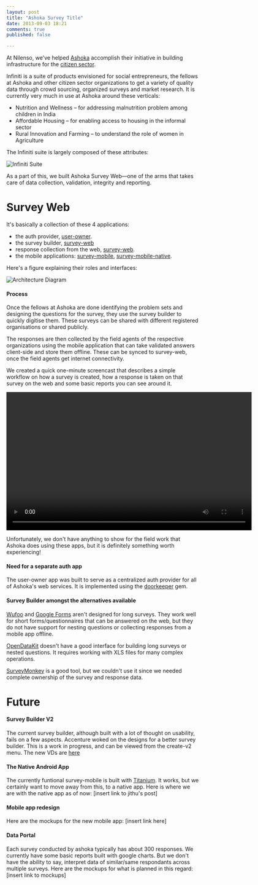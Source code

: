 ```yaml
---
layout: post
title: "Ashoka Survey Title"
date: 2013-09-03 18:21
comments: true
published: false

---
```


At Nilenso, we've helped [Ashoka](http://india.ashoka.org/) accomplish their initiative in building infrastructure for the [citizen sector](https://www.ashoka.org/citizensector).


Infiniti is a suite of products envisioned for social entrepreneurs, the fellows at Ashoka and other citizen sector organizations to get a variety of quality data through crowd sourcing, organized surveys and market research. It is currently very much in use at Ashoka around these verticals:

- Nutrition and Wellness – for addressing malnutrition problem among children in India
- Affordable Housing – for enabling access to housing in the informal sector
- Rural Innovation and Farming – to understand the role of women in Agriculture

The Infiniti suite is largely composed of these attributes:

![Infiniti Suite](http://cl.ly/image/3u2E0I0M1A0Z/Image%202013.09.05%206_40_04%20PM.png)

As a part of this, we built Ashoka Survey Web––one of the arms that takes care of data collection, validation, integrity and reporting.

# Survey Web

It's basically a collection of these 4 applications:

- the auth provider, [user-owner](https://github.com/nilenso/ashoka-user-owner).
- the survey builder, [survey-web](https://github.com/nilenso/ashoka-survey-web) 
- response collection from the web, [survey-web](https://github.com/nilenso/ashoka-survey-web).
- the mobile applications:
  [survey-mobile](https://github.com/nilenso/ashoka-survey-mobile),
  [survey-mobile-native](https://github.com/nilenso/ashoka-survey-mobile-native).

Here's a figure explaining their roles and interfaces:
  
![Architecture Diagram](http://cl.ly/image/3a0n2g0Q1A16/architecture.png)

#### Process

Once the fellows at Ashoka are done identifying the problem sets and designing the questions for the survey, they use the survey builder to quickly digitise them. These surveys can be shared with different registered organisations or shared publicly.

The responses are then collected by the field agents of the respective organizations using the mobile application that can take validated answers client-side and store them offline. These can be synced to survey-web, once the field agents get internet connectivity.

We created a quick one-minute screencast that describes a simple workflow on how a survey is created, how a response is taken on that survey on the web and some basic reports you can see around it.

<video width="640" height="360" controls>
  <source src="http://cl.ly/0f0u0P0B2N21/ashoka-survey-screencast.mp4" type="video/mp4">
  Your browser does not support the video tag.
</video>

Unfortunately, we don't have anything to show for the field work that Ashoka does using these apps, but it is definitely something worth experiencing!

#### Need for a separate auth app

The user-owner app was built to serve as a centralized auth provider for all of Ashoka's web services. It is implemented using the [doorkeeper](https://github.com/applicake/doorkeeper) gem.

#### Survey Builder amongst the alternatives available

[Wufoo](http://wufoo.com) and [Google Forms](http://forms.google.com) aren't designed for long surveys. They work well for short forms/questionnaires that can be answered on the web, but they do not have support for nesting questions or collecting responses from a mobile app offline.

[OpenDataKit](http://opendatakit.org) doesn't have a good interface for building long surveys or nested questions. It requires working with XLS files for many complex operations.

[SurveyMonkey](http://surveymonkey.com) is a good tool, but we couldn't use it since we needed complete ownership of the survey and response data.

# Future

#### Survey Builder V2
The current survey builder, although built with a lot of thought on usability, fails on a few aspects. Accenture woked on the designs for a better survey builder. This is a work in progress, and can be viewed from the create-v2 menu. The new VDs are [here](https://github.com/nilenso/ashoka-survey-web/commit/a5aeb01fadedf43311a779412ef49c0c28081d92)

#### The Native Android App
The currently funtional survey-mobile is built with [Titanium](http://www.appcelerator.com/platform/titanium-platform/). It works, but we certainly want to move away from this, to a native app.
Here is where we are with the native app as of now: [insert link to jithu's post]

#### Mobile app redesign
Here are the mockups for the new mobile app: [insert link here]

#### Data Portal
Each survey conducted by ashoka typically has about 300 responses. We currently have some basic reports built with google charts. But we don't have the ability to say, interpret data of similar/same respondants across multiple surveys.
Here are the mockups for what is planned in this regard: [insert link to mockups]
